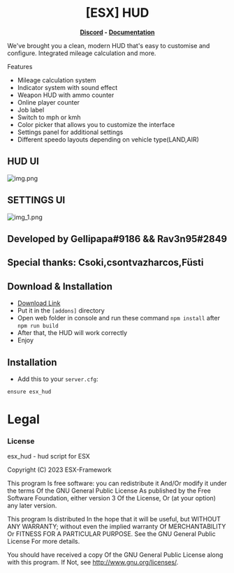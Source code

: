 <h1 align='center'>[ESX] HUD</a></h1><p align='center'><b><a href='https://discord.esx-framework.org/'>Discord</a> - <a href='https://documentation.esx-framework.org/legacy/installation'>Documentation</a></b></h5>

We've brought you a clean, modern HUD that's easy to customise and configure. Integrated mileage calculation and more.

Features

- Mileage calculation system
- Indicator system with sound effect
- Weapon HUD with ammo counter
- Online player counter
- Job label
- Switch to mph or kmh
- Color picker that allows you to customize the interface
- Settings panel for additional settings
- Different speedo layouts depending on vehicle type(LAND,AIR)

## HUD UI

![img.png](img.png)

## SETTINGS UI

![img_1.png](img_1.png)

## Developed by Gellipapa#9186 && Rav3n95#2849

## Special thanks: Csoki,csontvazharcos,Füsti

## Download & Installation

- [Download Link](https://github.com/esx-framework/esx_hud/releases/latest/download/esx_hud.zip)
- Put it in the `[addons]` directory
- Open web folder in console and run these command `npm install` after `npm run build`
- After that, the HUD will work correctly
- Enjoy

## Installation

- Add this to your `server.cfg`:

```
ensure esx_hud
```

# Legal

### License

esx_hud - hud script for ESX

Copyright (C) 2023 ESX-Framework

This program Is free software: you can redistribute it And/Or modify it under the terms Of the GNU General Public License As published by the Free Software Foundation, either version 3 Of the License, Or (at your option) any later version.

This program Is distributed In the hope that it will be useful, but WITHOUT ANY WARRANTY; without even the implied warranty Of MERCHANTABILITY Or FITNESS FOR A PARTICULAR PURPOSE. See the GNU General Public License For more details.

You should have received a copy Of the GNU General Public License along with this program. If Not, see http://www.gnu.org/licenses/.
